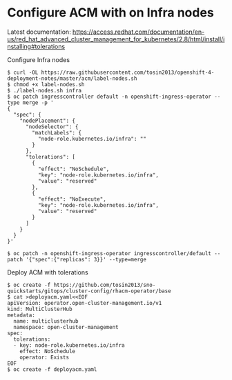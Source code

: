 # Configure ACM with on Infra nodes

Latest documentation: https://access.redhat.com/documentation/en-us/red_hat_advanced_cluster_management_for_kubernetes/2.8/html/install/installing#tolerations

Configure Infra nodes  
```
$ curl -OL https://raw.githubusercontent.com/tosin2013/openshift-4-deployment-notes/master/acm/label-nodes.sh
$ chmod +x label-nodes.sh
$ ./label-nodes.sh infra
$ oc patch ingresscontroller default -n openshift-ingress-operator --type merge -p '
{
  "spec": {
    "nodePlacement": {
      "nodeSelector": {
        "matchLabels": {
          "node-role.kubernetes.io/infra": ""
        }
      },
      "tolerations": [
        {
          "effect": "NoSchedule",
          "key": "node-role.kubernetes.io/infra",
          "value": "reserved"
        },
        {
          "effect": "NoExecute",
          "key": "node-role.kubernetes.io/infra",
          "value": "reserved"
        }
      ]
    }
  }
}'

$ oc patch -n openshift-ingress-operator ingresscontroller/default --patch '{"spec":{"replicas": 3}}' --type=merge
```

Deploy ACM with tolerations
```
$ oc create -f https://github.com/tosin2013/sno-quickstarts/gitops/cluster-config/rhacm-operator/base
$ cat >deployacm.yaml<<EOF
apiVersion: operator.open-cluster-management.io/v1
kind: MultiClusterHub
metadata:
  name: multiclusterhub
  namespace: open-cluster-management
spec:
  tolerations:
  - key: node-role.kubernetes.io/infra
    effect: NoSchedule
    operator: Exists
EOF
$ oc create -f deployacm.yaml
```
